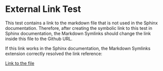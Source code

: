 # External Link Test

This test contains a link to the markdown file that is not used in
the Sphinx documentation. Therefore, after creating the symbolic link
to this test in Sphinx documentation, the Markdown Symlinks should change
the link inside this file to the Github URL.

If this link works in the Sphinx documentation, the Markdown Symlinks
extension correctly resolved the link reference:

[Link to the file](file.md)
